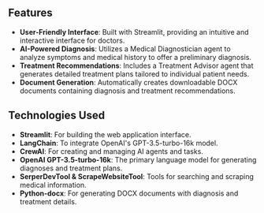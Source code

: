 ## Features

- **User-Friendly Interface**: Built with Streamlit, providing an intuitive and interactive interface for doctors.
- **AI-Powered Diagnosis**: Utilizes a Medical Diagnostician agent to analyze symptoms and medical history to offer a preliminary diagnosis.
- **Treatment Recommendations**: Includes a Treatment Advisor agent that generates detailed treatment plans tailored to individual patient needs.
- **Document Generation**: Automatically creates downloadable DOCX documents containing diagnosis and treatment recommendations.

## Technologies Used

- **Streamlit**: For building the web application interface.
- **LangChain**: To integrate OpenAI's GPT-3.5-turbo-16k model.
- **CrewAI**: For creating and managing AI agents and tasks.
- **OpenAI GPT-3.5-turbo-16k**: The primary language model for generating diagnoses and treatment plans.
- **SerperDevTool & ScrapeWebsiteTool**: Tools for searching and scraping medical information.
- **Python-docx**: For generating DOCX documents with diagnosis and treatment details.
